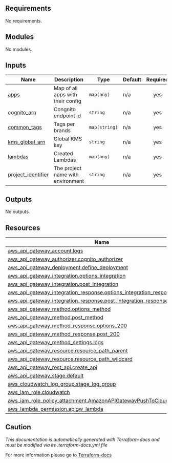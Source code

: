 <!-- BEGIN_TF_DOCS -->

## Requirements

No requirements.
## Modules

No modules.
## Inputs

| Name | Description | Type | Default | Required |
|------|-------------|------|---------|:--------:|
| <a name="input_apps"></a> [apps](#input\_apps) | Map of all apps with their config | `map(any)` | n/a | yes |
| <a name="input_cognito_arn"></a> [cognito\_arn](#input\_cognito\_arn) | Congnito endpoint id | `string` | n/a | yes |
| <a name="input_common_tags"></a> [common\_tags](#input\_common\_tags) | Tags per brands | `map(string)` | n/a | yes |
| <a name="input_kms_global_arn"></a> [kms\_global\_arn](#input\_kms\_global\_arn) | Global KMS key | `string` | n/a | yes |
| <a name="input_lambdas"></a> [lambdas](#input\_lambdas) | Created Lambdas | `map(any)` | n/a | yes |
| <a name="input_project_identifier"></a> [project\_identifier](#input\_project\_identifier) | The project name with environment | `string` | n/a | yes |
## Outputs

No outputs.
## Resources

| Name | Type |
|------|------|
| [aws_api_gateway_account.logs](https://registry.terraform.io/providers/hashicorp/aws/latest/docs/resources/api_gateway_account) | resource |
| [aws_api_gateway_authorizer.cognito_authorizer](https://registry.terraform.io/providers/hashicorp/aws/latest/docs/resources/api_gateway_authorizer) | resource |
| [aws_api_gateway_deployment.define_deployment](https://registry.terraform.io/providers/hashicorp/aws/latest/docs/resources/api_gateway_deployment) | resource |
| [aws_api_gateway_integration.options_integration](https://registry.terraform.io/providers/hashicorp/aws/latest/docs/resources/api_gateway_integration) | resource |
| [aws_api_gateway_integration.post_integration](https://registry.terraform.io/providers/hashicorp/aws/latest/docs/resources/api_gateway_integration) | resource |
| [aws_api_gateway_integration_response.options_integration_response](https://registry.terraform.io/providers/hashicorp/aws/latest/docs/resources/api_gateway_integration_response) | resource |
| [aws_api_gateway_integration_response.post_integration_response](https://registry.terraform.io/providers/hashicorp/aws/latest/docs/resources/api_gateway_integration_response) | resource |
| [aws_api_gateway_method.options_method](https://registry.terraform.io/providers/hashicorp/aws/latest/docs/resources/api_gateway_method) | resource |
| [aws_api_gateway_method.post_method](https://registry.terraform.io/providers/hashicorp/aws/latest/docs/resources/api_gateway_method) | resource |
| [aws_api_gateway_method_response.options_200](https://registry.terraform.io/providers/hashicorp/aws/latest/docs/resources/api_gateway_method_response) | resource |
| [aws_api_gateway_method_response.post_200](https://registry.terraform.io/providers/hashicorp/aws/latest/docs/resources/api_gateway_method_response) | resource |
| [aws_api_gateway_method_settings.logs](https://registry.terraform.io/providers/hashicorp/aws/latest/docs/resources/api_gateway_method_settings) | resource |
| [aws_api_gateway_resource.resource_path_parent](https://registry.terraform.io/providers/hashicorp/aws/latest/docs/resources/api_gateway_resource) | resource |
| [aws_api_gateway_resource.resource_path_wildcard](https://registry.terraform.io/providers/hashicorp/aws/latest/docs/resources/api_gateway_resource) | resource |
| [aws_api_gateway_rest_api.create_api](https://registry.terraform.io/providers/hashicorp/aws/latest/docs/resources/api_gateway_rest_api) | resource |
| [aws_api_gateway_stage.default](https://registry.terraform.io/providers/hashicorp/aws/latest/docs/resources/api_gateway_stage) | resource |
| [aws_cloudwatch_log_group.stage_log_group](https://registry.terraform.io/providers/hashicorp/aws/latest/docs/resources/cloudwatch_log_group) | resource |
| [aws_iam_role.cloudwatch](https://registry.terraform.io/providers/hashicorp/aws/latest/docs/resources/iam_role) | resource |
| [aws_iam_role_policy_attachment.AmazonAPIGatewayPushToCloudWatchLogs](https://registry.terraform.io/providers/hashicorp/aws/latest/docs/resources/iam_role_policy_attachment) | resource |
| [aws_lambda_permission.apigw_lambda](https://registry.terraform.io/providers/hashicorp/aws/latest/docs/resources/lambda_permission) | resource |

## Caution

*This documentation is automatically generated with Terraform-docs and must be modified via its .terraform-docs.yml file*

For more information please go to [Terraform-docs](https://terraform-docs.io)
<!-- END_TF_DOCS -->